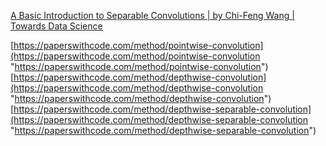 [A Basic Introduction to Separable Convolutions | by Chi-Feng Wang | Towards Data Science](https://towardsdatascience.com/a-basic-introduction-to-separable-convolutions-b99ec3102728)


[https://paperswithcode.com/method/pointwise-convolution](https://paperswithcode.com/method/pointwise-convolution "https://paperswithcode.com/method/pointwise-convolution") [https://paperswithcode.com/method/depthwise-convolution](https://paperswithcode.com/method/depthwise-convolution "https://paperswithcode.com/method/depthwise-convolution") [https://paperswithcode.com/method/depthwise-separable-convolution](https://paperswithcode.com/method/depthwise-separable-convolution "https://paperswithcode.com/method/depthwise-separable-convolution")
